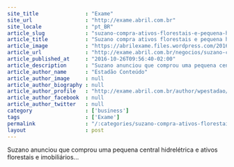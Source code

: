 ```yaml
---
site_title               : "Exame"
site_url                 : "http://exame.abril.com.br"
site_locale              : "pt_BR"
article_slug             : "suzano-compra-ativos-florestais-e-pequena-hidreletrica"
article_title            : "Suzano compra ativos florestais e pequena hidrelétrica"
article_image            : "https://abrilexame.files.wordpress.com/2016/09/size_960_16_9_eletronorte45.jpg?quality=70&strip=all&w=960"
article_url              : "http://exame.abril.com.br/negocios/suzano-compra-ativos-florestais-e-pequena-hidreletrica/"
article_published_at     : "2016-10-26T09:56:40-02:00"
article_description      : "Suzano anunciou que comprou uma pequena central hidrelétrica e ativos florestais e imobiliários..."
article_author_name      : "Estadão Conteúdo"
article_author_image     : null
article_author_biography : null
article_author_profile   : "http://exame.abril.com.br/author/wpestadao/"
article_author_facebook  : null
article_author_twitter   : null
category                 : ['business']
tags                     : ['Exame']
permalink                : "/:categories/suzano-compra-ativos-florestais-e-pequena-hidreletrica/"
layout                   : post
---
```


Suzano anunciou que comprou uma pequena central hidrelétrica e ativos florestais e imobiliários...
